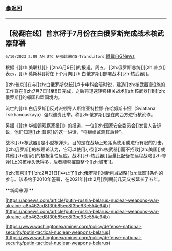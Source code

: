 ###  [:house:返回](README.md)
---


## 【秘翻在线】普京将于7月份在白俄罗斯完成战术核武器部署
`6/10/2023 2:09 AM UTC 秘密翻譯組G-Translators` [轉載自GNews](https://gnews.org/articles/1373092)

根据《[[zh:美联社]]》[[zh:6月9日]]的报道，周五，[[zh:俄罗斯总统]][[zh:普京]]表示，[[zh:莫斯科]]将在下个月向[[zh:白俄罗斯]]部署战术[[zh:核武器]]。

[[zh:普京]]在与[[zh:白俄罗斯总统]]卢卡申科会晤时说，建造[[zh:核武器]]设施的工作将在[[zh:7月7日]]至8日完成，之后将迅速转移相关战术[[zh:核武器]]到[[zh:俄罗斯]]的邻国和盟国境内。

流亡的[[zh:白俄罗斯]]反对派领导人斯维亚特拉娜·齐哈努斯卡娅（Sviatlana Tsikhanouskaya）强烈谴责此举。称[[zh:俄罗斯]]是在向西方进行核讹诈。

另据《[[zh:华盛顿观察家报]]》的报道，一位[[zh:国家安全委员会]]发言人告诉说，他们知道[[zh:普京]]的这一讲话，“将继续监测其后续”。

战术[[zh:核武器]]是小型核弹头，目的是在战场上短距离使用或进行有限的打击，[[zh:俄罗斯]]的核理论认为，它可以使用小型[[zh:核武器]]而不招致[[zh:美国]]或其他[[zh:国家]]的核报复性反应。战术[[zh:核武器]]当量比配备在远程战略[[zh:导弹]]上的核弹头低得多，后者能够摧毁整个[[zh:城市]]。

[[zh:普京]]于[[zh:2月21日]]中止了[[zh:俄罗斯]]对新削减战略[[zh:武器]]条约的参与。该条约于2010年签署，在2021年[[zh:2月]]到期前几天又被延长了五年。

**新闻来源 **       

[https://apnews.com/article/putin-russia-belarus-nuclear-weapons-war-ukraine-a8b462cd8f30b85ec8f3be93e554e94b](https://apnews.com/article/putin-russia-belarus-nuclear-weapons-war-ukraine-a8b462cd8f30b85ec8f3be93e554e94b)

[https://www.washingtonexaminer.com/policy/defense-national-security/putin-tactical-nuclear-weapons-belarus](https://www.washingtonexaminer.com/policy/defense-national-security/putin-tactical-nuclear-weapons-belarus)
